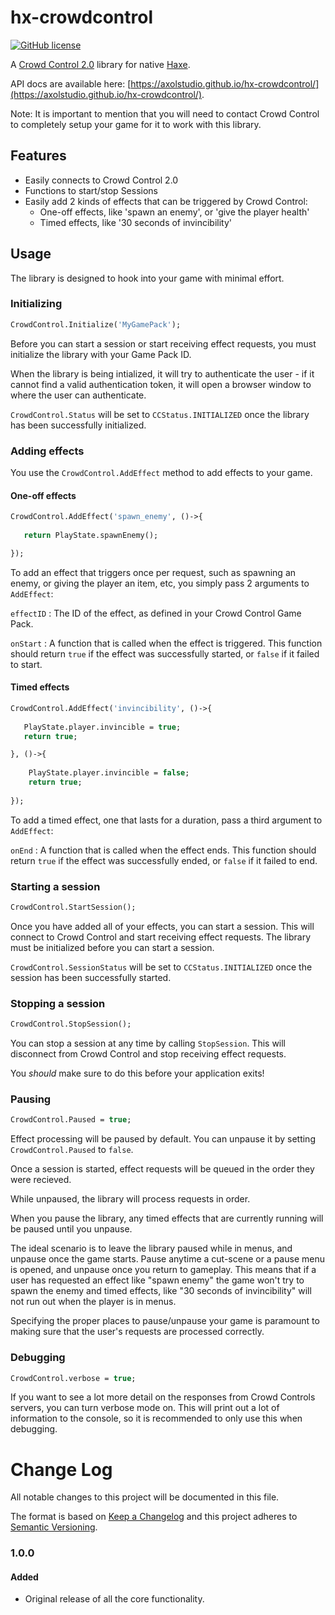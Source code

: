 # hx-crowdcontrol

[![GitHub license](https://img.shields.io/badge/license-BSD-blue.svg?style=flat-square)](https://raw.githubusercontent.com/AxolStudio/hx-crowdcontrol/master/LICENSE)

A [Crowd Control 2.0](https://crowdcontrol.live/) library for native [Haxe](https://haxe.org/).

API docs are available here: [https://axolstudio.github.io/hx-crowdcontrol/](https://axolstudio.github.io/hx-crowdcontrol/).

Note: It is important to mention that you will need to contact Crowd Control to completely setup your game for it to work with this library.

## Features

* Easily connects to Crowd Control 2.0
* Functions to start/stop Sessions
* Easily add 2 kinds of effects that can be triggered by Crowd Control:
  + One-off effects, like 'spawn an enemy', or 'give the player health'
  + Timed effects, like '30 seconds of invincibility'

## Usage

The library is designed to hook into your game with minimal effort.

### Initializing

```haxe
CrowdControl.Initialize('MyGamePack');
```

Before you can start a session or start receiving effect requests, you must initialize the library with your Game Pack ID.

When the library is being intialized, it will try to authenticate the user - if it cannot find a valid authentication token, it will open a browser window to where the user can authenticate.

`CrowdControl.Status` will be set to `CCStatus.INITIALIZED` once the library has been successfully initialized.

### Adding effects

You use the `CrowdControl.AddEffect` method to add effects to your game.

#### One-off effects

```haxe
CrowdControl.AddEffect('spawn_enemy', ()->{
   
   return PlayState.spawnEnemy();

});
```

To add an effect that triggers once per request, such as spawning an enemy, or giving the player an item, etc, you simply pass 2 arguments to `AddEffect`:

`effectID`
: The ID of the effect, as defined in your Crowd Control Game Pack.

`onStart`
: A function that is called when the effect is triggered. This function should return `true` if the effect was successfully started, or `false` if it failed to start.

#### Timed effects

```haxe
CrowdControl.AddEffect('invincibility', ()->{
   
   PlayState.player.invincible = true;
   return true;

}, ()->{
    
    PlayState.player.invincible = false;
    return true;
    
});
```

To add a timed effect, one that lasts for a duration, pass a third argument to `AddEffect`:

`onEnd`
: A function that is called when the effect ends. This function should return `true` if the effect was successfully ended, or `false` if it failed to end.

### Starting a session

```haxe
CrowdControl.StartSession();
```

Once you have added all of your effects, you can start a session. This will connect to Crowd Control and start receiving effect requests. The library must be initialized before you can start a session.

`CrowdControl.SessionStatus` will be set to `CCStatus.INITIALIZED` once the session has been successfully started.

### Stopping a session

```haxe
CrowdControl.StopSession();
```

You can stop a session at any time by calling `StopSession`. This will disconnect from Crowd Control and stop receiving effect requests.

You *should* make sure to do this before your application exits!

### Pausing

```haxe
CrowdControl.Paused = true;
```

Effect processing will be paused by default. You can unpause it by setting `CrowdControl.Paused` to `false`.

Once a session is started, effect requests will be queued in the order they were recieved.

While unpaused, the library will process requests in order.

When you pause the library, any timed effects that are currently running will be paused until you unpause.

The ideal scenario is to leave the library paused while in menus, and unpause once the game starts. Pause anytime a cut-scene or a pause menu is opened, and unpause once you return to gameplay. This means that if a user has requested an effect like "spawn enemy" the game won't try to spawn the enemy and timed effects, like "30 seconds of invincibility" will not run out when the player is in menus.

Specifying the proper places to pause/unpause your game is paramount to making sure that the user's requests are processed correctly.

### Debugging

```haxe
CrowdControl.verbose = true;
```

If you want to see a lot more detail on the responses from Crowd Controls servers, you can turn verbose mode on. This will print out a lot of information to the console, so it is recommended to only use this when debugging.

# Change Log

All notable changes to this project will be documented in this file.

The format is based on [Keep a Changelog](http://keepachangelog.com/)
and this project adheres to [Semantic Versioning](http://semver.org/).

### 1.0.0
#### Added
- Original release of all the core functionality.